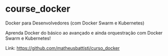 # course_docker
Docker para Desenvolvedores (com Docker Swarm e Kubernetes)


Aprenda Docker do básico ao avançado e ainda orquestração com Docker Swarm e Kubernetes!


Link: https://github.com/matheusbattisti/curso_docker